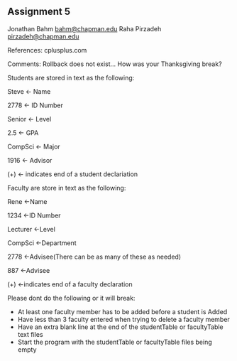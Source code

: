 ## Assignment 5
Jonathan Bahm    bahm@chapman.edu
Raha Pirzadeh    pirzadeh@chapman.edu

References:
cplusplus.com

Comments:
Rollback does not exist...
How was your Thanksgiving break?


Students are stored in text as the following:

Steve <- Name

2778 <- ID Number

Senior <- Level

2.5 <- GPA

CompSci <- Major

1916 <- Advisor

(+) <- indicates end of a student declariation

Faculty are store in text as the following:

Rene <-Name

1234 <-ID Number

Lecturer <-Level

CompSci <-Department

2778 <-Advisee(There can be as many of these as needed)

887 <-Advisee

(+) <-indicates end of a faculty declaration

Please dont do the following or it will break:
* At least one faculty member has to be added before a student is Added
* Have less than 3 faculty entered when trying to delete a faculty member
* Have an extra blank line at the end of the studentTable or  facultyTable text files
* Start the program with the studentTable or facultyTable files being empty

